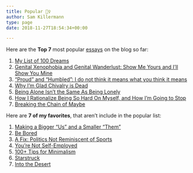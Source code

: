 ```yaml
---
title: Popular 💁‍♀️
author: Sam Killermann
type: page
date: 2018-11-27T18:54:34+00:00

---
```

Here are the **Top 7** most popular [essays][1] on the blog so far:

  1. [My List of 100 Dreams][2]
  2. [Genital Xenophobia and Genital Wanderlust: Show Me Yours and I’ll Show You Mine][3]
  3. [&#8220;Proud&#8221; and &#8220;Humbled&#8221;: I do not think it means what you think it means][4]
  4. [Why I&#8217;m Glad Chivalry is Dead][5]
  5. [Being Alone Isn&#8217;t the Same As Being Lonely][6]
  6. [How I Rationalize Being So Hard On Myself, and How I&#8217;m Going to Stop][7]
  7. [Breaking the Chain of Maybe][8]

Here are **7 of my favorites**, that aren&#8217;t include in the popular list:

  1. [Making a Bigger “Us” and a Smaller “Them”][9]
  2. [Be Bored][10]
  3. [A Fix: Politics Not Reminiscent of Sports][11]
  4. [You&#8217;re Not Self-Employed﻿][12]
  5. [100+ Tips for Minimalism][13]
  6. [Starstruck][14]
  7. [Into the Desert][15]

 [1]: /essays/
 [2]: /my-list-of-100-dreams/
 [3]: /genital-xenophobia-vs-genital-wanderlust/
 [4]: /proud-humbled-misunderstanding/
 [5]: /im-glad-chivalry-is-dead/
 [6]: /alone-not-lonely/
 [7]: /stop-being-harder-on-self/
 [8]: /maybes/
 [9]: /us-vs-them/
 [10]: /be-bored/
 [11]: /politics-not-as-sports/
 [12]: /self-employed/
 [13]: /minimalism-tips/
 [14]: /starstruck/
 [15]: /into-the-desert/